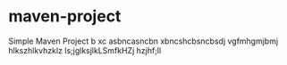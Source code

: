 # maven-project

Simple Maven Project
b xc asbncasncbn
xbncshcbsncbsdj
vgfmhgmjbmj
hlkszhlkvhzklz
ls;jglksjlkLSmfkHZj
hzjhf;ll
